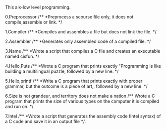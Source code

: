 This alx-low level programming.

0.Preprocessor
/**
*Preprocess a scourse file only, it does not compile,assemble or link.
*/
 
1.Compiler
/**
*Compiles and assembles a file but does not link the file.
*/

2.Assembler
/**
*Generates only assembled code of a compiled file.
*/

3.Name
/**
*Wrote a script that compiles a C file and creates an executable named cisfun.
*/

4.Hello,Puts
/**
*Wrote a C program that prints exactly "Programming is like building a multilingual puzzle, followed by a new line.
*/

5.Hello,printf
/**
*Write a C program that prints exactly with proper grammar, but the outcome is a piece of art,, followed by a new line.
*/

6.Size is not grandeur, and territory does not make a nation
/**
Wrote a C program that prints the size of various types on the computer it is compiled and run on.
*/

7.Intel
/**
*Wrote a script that generates the assembly code (Intel syntax) of a C code and save it in an output file
*/.
